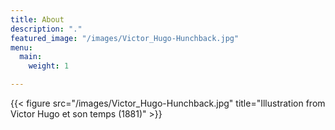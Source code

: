 ```yaml
---
title: About
description: "."
featured_image: "/images/Victor_Hugo-Hunchback.jpg"
menu:
  main:
    weight: 1

---
```

{{< figure src="/images/Victor_Hugo-Hunchback.jpg" title="Illustration from Victor Hugo et son temps (1881)" >}}